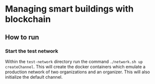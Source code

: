 # Managing smart buildings with blockchain

## How to run

### Start the test network

Within the `test-network` directory run the command `./network.sh up createChannel`. This will create the docker containers which emulate a production network of two organizations and an organizer. This will also initialize the default channel.
